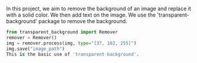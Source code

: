 In this project, we aim to remove the background of an image and replace it with a solid color. We then add text on the image. We use the 'transparent-background' package to remove the background.
```python
from transparent_background import Remover
remover = Remover()
img = remover.process(img, type="[37, 102, 255]")
img.save("image_path")
This is the basic use of 'transparent-background'.

